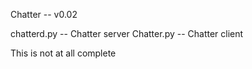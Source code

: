 Chatter -- v0.02

chatterd.py -- Chatter server
Chatter.py  -- Chatter client

This is not at all complete
